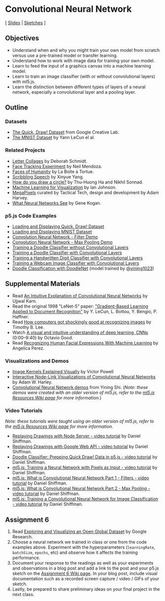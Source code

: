 # Convolutional Neural Network

[ [Slides](https://docs.google.com/presentation/d/13OJn63i2PpE8Q_F8oQb0ynNNVRHMBdGeWjINQ2oQCfA/) \| [Sketches](https://editor.p5js.org/jackbdu/collections/kjuPKBzeH) ]

## Objectives

-   Understand when and why you might train your own model from scratch versus use a pre-trained model or transfer learning.
-   Understand how to work with image data for training your own model.
-   Learn to feed the input of a graphics canvas into a machine learning model.
-   Learn to train an image classifier (with or without convolutional layers) with ml5.js.
-   Learn the distinction between different types of layers of a neural network, especially a convolutional layer and a pooling layer.

## Outline

### Datasets

-   [The Quick, Draw! Dataset](https://github.com/googlecreativelab/quickdraw-dataset) from Google Creative Lab.
-   [The MNIST Dataset](https://yann.lecun.com/exdb/mnist/) by Yann LeCun el al.

### Related Projects

-   [Letter Collages](http://frauzufall.de/en/2017/google-quick-draw/) by Deborah Schmidt.
-   [Face Tracking Experiment](https://www.instagram.com/p/BUU8TuQD6_v/) by Neil Mendoza.
-   [Faces of Humanity](http://project.laboiteatortue.com/facesofhumanity/) by La Boite à Tortue.
-   [Scribbling Speech](http://xinyue.de/scribbling-speech.html) by Xinyue Yang.
-   [How do you draw a circle?](https://qz.com/994486/the-way-you-draw-circles-says-a-lot-about-you/) by Thu-Huong Ha and Nikhil Sonnad.
-   [Machine Learning for Visualization](https://medium.com/@enjalot/machine-learning-for-visualization-927a9dff1cab) by Ian Johnson.
-   [MegaPixels](https://ahprojects.com/megapixels-glassroom/) curated by Tactical Tech, design and development by Adam Harvey.
-   [What Neural Networks See](https://experiments.withgoogle.com/what-neural-nets-see) by Gene Kogan.

### p5.js Code Examples

-   [Loading and Displaying Quick, Draw! Dataset](https://editor.p5js.org/jackbdu/sketches/UC_KqRr121)
-   [Loading and Displaying MNIST Dataset](https://editor.p5js.org/jackbdu/sketches/E1Bb3KmLl)
-   [Convolution Neural Network - Filter Demo](https://editor.p5js.org/codingtrain/sketches/BN1lE-gyl)
-   [Convolution Neural Network - Max Pooling Demo](https://editor.p5js.org/codingtrain/sketches/GMRfsK7Wn)
-   [Training a Doodle Classifier without Convolutional Layers](https://editor.p5js.org/jackbdu/sketches/45pxCfFKh)
-   [Training a Doodle Classifier with Convolutional Layers](https://editor.p5js.org/jackbdu/sketches/Id2cg4UQL)
-   [Training a Handwritten Digit Classifier with Convolutional Layers](https://editor.p5js.org/jackbdu/sketches/ab7lfmRyH)
-   [Training a Webcam Image Classifier with Convolutional Layers](https://editor.p5js.org/jackbdu/sketches/7Y6VDvUO6)
-   [Doodle Classification with DoodleNet](https://editor.p5js.org/jackbdu/sketches/ts3fuRZGW) (model trained by [@yining1023](https://github.com/yining1023))

## Supplemental Materials

-   Read [An Intuitive Explanation of Convolutional Neural Networks](https://ujjwalkarn.me/2016/08/11/intuitive-explanation-convnets/) by Ujjwal Karn.
-   Read the original 1998 "LeNet-5" paper: ["Gradient-Based Learning Applied to Document Recognition"](http://yann.lecun.com/exdb/publis/pdf/lecun-01a.pdf) by Y. LeCun, L. Bottou, Y. Bengio, P. Haffner.
-   Read [How computers got shockingly good at recognizing images](https://arstechnica.com/science/2018/12/how-computers-got-shockingly-good-at-recognizing-images/) by Timothy B. Lee.
-   Watch [A visual and intuitive understanding of deep learning, CNNs](https://www.youtube.com/watch?v=Oqm9vsf_hvU) (0:00–9:40) by Octavio Good.
-   Read [Recognizing Human Facial Expressions With Machine Learning](https://thoughtworksarts.io/blog/recognizing-facial-expressions-machine-learning/) by Angelica Perez.

### Visualizations and Demos

-   [Image Kernels Explained Visually](http://setosa.io/ev/image-kernels/) by Victor Powell
-   [Interactive Node-Link Visualizations of Convolutional Neural Networks](https://adamharley.com/nn_vis/) by Adam W. Harley.
-   [Convolutional Neural Network demos](https://github.com/yining1023/machine-learning-for-the-web/tree/main/cnn) from Yining Shi. (_Note: these demos were created with an older version of ml5.js, refer to the [ml5.js Resources Wiki page](https://github.com/jackbdu/Intro-ML-Arts-IMA-Summer24/wiki/ml5.js-Resources) for more information._)

### Video Tutorials

_Note: these tutorials were taught using an older version of ml5.js, refer to the [ml5.js Resources Wiki page](https://github.com/jackbdu/Intro-ML-Arts-IMA-Summer24/wiki/ml5.js-Resources) for more information._

-   [Replaying Drawings with Node Server - video tutorial](https://www.youtube.com/watch?v=yLuk0twx8Hc) by Daniel Shiffman.
-   [Replaying Drawings with Google Web API - video tutorial](https://www.youtube.com/watch?v=EcRK6oFddPQ) by Daniel Shiffman.
-   [Doodle Classifier: Prepping Quick Draw! Data in p5.js - video tutorial](https://www.youtube.com/watch?v=wMe6qcpD8jI) by Daniel Shiffman.
-   [ml5.js: Training a Neural Network with Pixels as Input - video tutorial](https://www.youtube.com/watch?v=UaKab6h9Z0I) by Daniel Shiffman.
-   [ml5.js: What is Convolutional Neural Network Part 1 - Filters - video tutorial](https://youtu.be/qPKsVAI_W6M) by Daniel Shiffman.
-   [ml5.js: What is Convolutional Neural Network Part 2 - Max Pooling - video tutorial](https://youtu.be/pRWq_mtuppU) by Daniel Shiffman.
-   [ml5.js: Training a Convolutional Neural Network for Image Classification - video tutorial](https://www.youtube.com/watch?v=hWurN0XhzLY) by Daniel Shiffman.

## Assignment 6

1.  Read [Exploring and Visualizing an Open Global Dataset](https://research.googleblog.com/2017/08/exploring-and-visualizing-open-global.html) by Google Research.
2.  Choose a neural network we trained in class or one from the code examples above. Experiment with the hyperparameters (`learningRate`, `batchSize`, `epochs`, etc) and observe how it affects the training performance.
3.  Document your response to the readings as well as your experiments and observations in a blog post and add a link to the post and your p5.js sketch on the [Assignment 6 Wiki page](https://github.com/jackbdu/Intro-ML-Arts-IMA-Summer24/wiki/Assignment-6). In your blog post, include visual documentation such as a recorded screen capture / video / GIFs of your sketch.
4.  Lastly, be prepared to share preliminary ideas on your final project in the next class.

